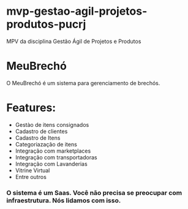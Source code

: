 # mvp-gestao-agil-projetos-produtos-pucrj
 MPV da disciplina Gestão Ágil de Projetos e Produtos

# MeuBrechó
O MeuBrechó é um sistema para gerenciamento de brechós.

# Features:
- Gestào de itens consignados
- Cadastro de clientes
- Cadastro de Itens
- Categoriazação de itens
- Integração com marketplaces
- Integração com transportadoras
- Integração com Lavanderias
- Vitrine Virtual
- Entre outros

### O sistema é um Saas. Você não precisa se preocupar com infraestrutura. Nós lidamos com isso.
